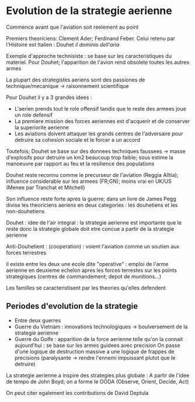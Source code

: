 #  Evolution de la strategie aerienne
Commence avant que l'aviation soit reelement au point

Premiers theoriciens: Clement Ader; Ferdinand Feber. Celui retenu par l'Histoire est Italien : Douhet *il dominio dell'aria*

Exemple d'approche technisiste : se base sur les caracteristiques du materiel. Pour Douhet; l'apparition de l'avion rend obsolete toutes les autres armes

La plupart des strategistes aeriens sont des passiones de technique/mecanique -> raisonnement scientifique 

Pour Douhet il y a 3 grandes idees :
- L'aerien prends tout le role offensif tandis que le reste des armees joue un role defensif
- La premiere mission des forces aeriennes est d'acquerir et de conserver la superiorite aerienne
- Les aviations doivent attaquer les grands centres de l'adversaire pour detruire sa cohesion sociale et le forcer a un accord

Toutefois; Douhet se base sur des donnees techniques faussees -> masse d'explosifs pour detruire un km2 beaucoup trop faible; sous estime la manoeuvre par rapport au feu et la resilience des populations

Douhet reste reconnu comme le precurseur de l'aviation (Reggia Alltia); influence considerable sur les armees (FR;GN); moins vrai en UK/US (Menee par Tranchat et Mitchell)

Son influence reste forte apres la guerre; dans un livre de James Pegg divise les theoriciens aeriens en deux categories : les douhetiens et les non-douhetiens

Douhet : idee de l'air integral : la strategie aerienne est importante que le reste donc la strategie globale doit etre concue a partir de la strategie aerienne 

Anti-Douhetient : (cooperation) : voient l'aviation comme un soutien aux forces terrestres 

il existe entre les deux une ecole dite "operative" : emploi de l'arme aerienne en deuxieme echelon apres les forces terrestes sur les points strategiques (centres de commandement; depot de munitions...)

Les familles se caracteristisent par les theories qu'elles defendent 

## Periodes d'evolution de la strategie 
- Entre deux guerres 
- Guerre du Vietnam : innovations technologiques -> boulversement de la strategie aerienne 
- Guerre du Golfe : apparition de la force aerienne telle qu'on la connait aujourd'hui : se base sur les armes guidees avec precision
  On passe d'une logique de destruction massive a une logique de frappes de precisions (paralysante -> rendre l'ennemi impuissant plutot que le detruire)

La strategie aerienne a inspire des strategies plus globale : A partir de l'idee de tempo de John Boyd; on a forme le OODA (Observe, Orient, Decide, Act)

On peut citer egalement les contributions de David Deptula
